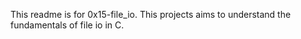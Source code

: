 This readme is for 0x15-file_io. This projects aims to understand the fundamentals of file io in C. 
